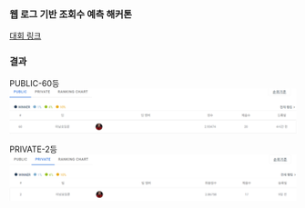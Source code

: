 ### 웹 로그 기반 조회수 예측 해커톤
[대회 링크](https://dacon.io/competitions/official/236226/overview/description)

### 결과
PUBLIC-60등
<img src="./image/public.png">

PRIVATE-2등
<img src="./image/private.png">